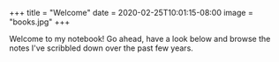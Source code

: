+++
title = "Welcome"
date = 2020-02-25T10:01:15-08:00
image = "books.jpg"
+++

Welcome to my notebook! Go ahead, have a look below and browse the notes I've scribbled down over the past few years.
